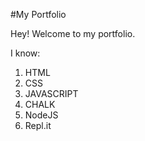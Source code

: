 #My Portfolio

Hey! Welcome to my portfolio.

I know:

1. HTML
2. CSS
3. JAVASCRIPT
4. CHALK
5. NodeJS
6. Repl.it
